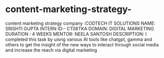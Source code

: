 # content-marketing-strategy-
content marketing strategy 
company :CODTECH IT SOLUTIONS 
NAME: SRISHTI GUPTA
INTERN ID:- CT08TKA
DOMAIN: DIGITAL MARKETING 
DURATION : 4 WEEKS
MENTOR: NEELA SANTOSH
DESCRIPTION: I completed this task by uisng various AI tools like chatgpt, gamma and others to get the insight of the new ways to interact through social media and increase the reach via digital marketing
